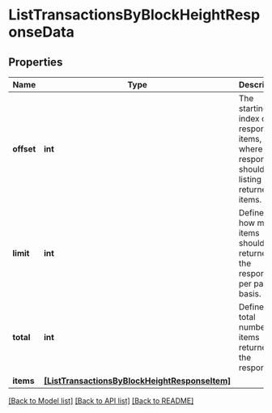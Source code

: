 # ListTransactionsByBlockHeightResponseData


## Properties
Name | Type | Description | Notes
------------ | ------------- | ------------- | -------------
**offset** | **int** | The starting index of the response items, i.e. where the response should start listing the returned items. | 
**limit** | **int** | Defines how many items should be returned in the response per page basis. | 
**total** | **int** | Defines the total number of items returned in the response. | 
**items** | [**[ListTransactionsByBlockHeightResponseItem]**](ListTransactionsByBlockHeightResponseItem.md) |  | 

[[Back to Model list]](../README.md#documentation-for-models) [[Back to API list]](../README.md#documentation-for-api-endpoints) [[Back to README]](../README.md)


